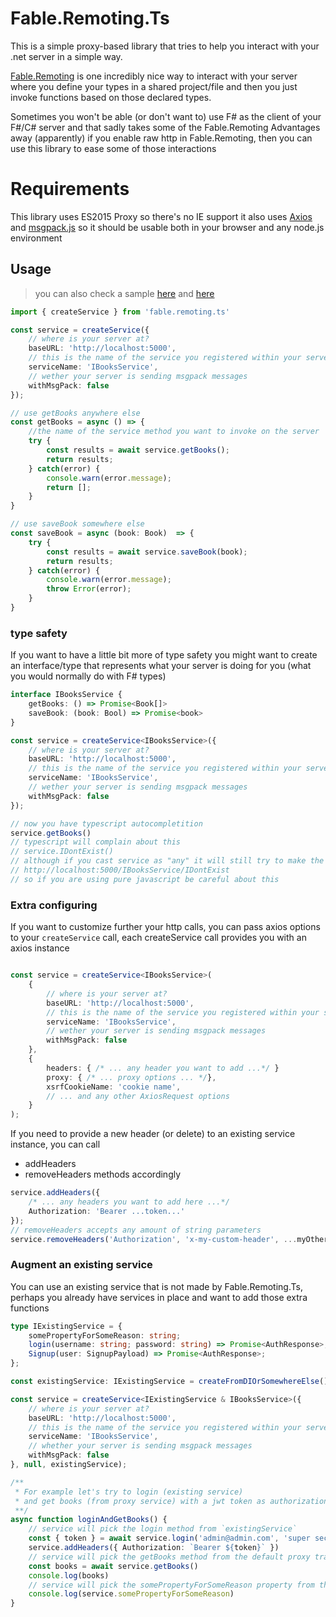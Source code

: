 [Fable.Remoting]: https://zaid-ajaj.github.io/Fable.Remoting/
[msgpack.js]: https://github.com/ygoe/msgpack.js/
[Axios]: https://github.com/axios/axios

# Fable.Remoting.Ts
This is a simple proxy-based library that tries to help you interact with your .net server in a simple way.

[Fable.Remoting] is one incredibly nice way to interact with your server where you define your types in a shared project/file and then you just invoke functions based on those declared types.

Sometimes you won't be able (or don't want to) use F# as the client of your F#/C# server and that sadly takes some of the Fable.Remoting Advantages away (apparently) if you enable raw http in Fable.Remoting, then you can use this library to ease some of those interactions

# Requirements
This library uses ES2015 Proxy so there's no IE support it also uses [Axios] and [msgpack.js] so it should be usable both in your browser and any node.js environment

## Usage

> you can also check a sample [here](https://github.com/AngelMunoz/Remotron/blob/master/app.js) and [here](https://github.com/AngelMunoz/Remotron/blob/master/Program.fs#L33)

```ts
import { createService } from 'fable.remoting.ts'

const service = createService({ 
    // where is your server at?
    baseURL: 'http://localhost:5000',
    // this is the name of the service you registered within your server
    serviceName: 'IBooksService',
    // wether your server is sending msgpack messages
    withMsgPack: false
});

// use getBooks anywhere else
const getBooks = async () => {
    //the name of the service method you want to invoke on the server
    try {
        const results = await service.getBooks();
        return results;
    } catch(error) {
        console.warn(error.message);
        return [];
    }
}

// use saveBook somewhere else
const saveBook = async (book: Book)  => {
    try {
        const results = await service.saveBook(book);
        return results;
    } catch(error) {
        console.warn(error.message);
        throw Error(error);
    }
}
```

### type safety

If you want to have a little bit more of type safety you might want to create an interface/type that represents what your server is doing for you (what you would normally do with F# types)

```ts
interface IBooksService {
    getBooks: () => Promise<Book[]>
    saveBook: (book: Bool) => Promise<book>
}

const service = createService<IBooksService>({ 
    // where is your server at?
    baseURL: 'http://localhost:5000',
    // this is the name of the service you registered within your server
    serviceName: 'IBooksService',
    // wether your server is sending msgpack messages
    withMsgPack: false
});

// now you have typescript autocompletition
service.getBooks()
// typescript will complain about this
// service.IDontExist()
// although if you cast service as "any" it will still try to make the call to 
// http://localhost:5000/IBooksService/IDontExist
// so if you are using pure javascript be careful about this

```

### Extra configuring
If you want to customize further your http calls, you can pass axios options to your `createService` call, each createService call provides you with an axios instance

```ts

const service = createService<IBooksService>(
    { 
        // where is your server at?
        baseURL: 'http://localhost:5000',
        // this is the name of the service you registered within your server
        serviceName: 'IBooksService',
        // wether your server is sending msgpack messages
        withMsgPack: false
    }, 
    {
        headers: { /* ... any header you want to add ...*/ }
        proxy: { /* ... proxy options ... */},
        xsrfCookieName: 'cookie name',
        // ... and any other AxiosRequest options
    }
);
```

If you need to provide a new header (or delete) to an existing service instance, you can call 
- addHeaders
- removeHeaders
methods accordingly 

```ts
service.addHeaders({ 
    /* ... any headers you want to add here ...*/
    Authorization: 'Bearer ...token...'
});
// removeHeaders accepts any amount of string parameters
service.removeHeaders('Authorization', 'x-my-custom-header', ...myOtherHeaders);
```

### Augment an existing service
You can use an existing service that is not made by Fable.Remoting.Ts, perhaps you already have services in place and want to add those extra functions


```ts
type IExistingService = {
    somePropertyForSomeReason: string;
    login(username: string; password: string) => Promise<AuthResponse>;
    Signup(user: SignupPayload) => Promise<AuthResponse>;
};

const existingService: IExistingService = createFromDIOrSomewhereElse();

const service = createService<IExistingService & IBooksService>({ 
    // where is your server at?
    baseURL: 'http://localhost:5000',
    // this is the name of the service you registered within your server
    serviceName: 'IBooksService',
    // whether your server is sending msgpack messages
    withMsgPack: false
}, null, existingService);

/**
 * For example let's try to login (existing service)
 * and get books (from proxy service) with a jwt token as authorization.
 **/
async function loginAndGetBooks() {
    // service will pick the login method from `existingService`
    const { token } = await service.login('admin@admin.com', 'super secret much wow')
    service.addHeaders({ Authorization: `Bearer ${token}` })
    // service will pick the getBooks method from the default proxy trap
    const books = await service.getBooks()
    console.log(books)
    // service will pick the somePropertyForSomeReason property from the `existingService` object
    console.log(service.somePropertyForSomeReason)
}
```


